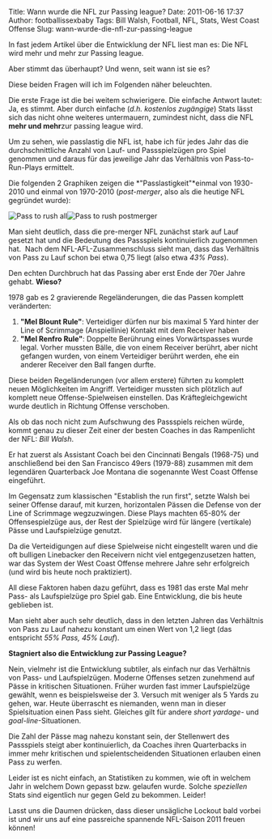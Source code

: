 Title: Wann wurde die NFL zur Passing league?
Date: 2011-06-16 17:37
Author: footballissexbaby
Tags: Bill Walsh, Football, NFL, Stats, West Coast Offense
Slug: wann-wurde-die-nfl-zur-passing-league

In fast jedem Artikel über die Entwicklung der NFL liest man es: Die NFL
wird mehr und mehr zur Passing league.

Aber stimmt das überhaupt? Und wenn, seit wann ist sie es?

Diese beiden Fragen will ich im Folgenden näher beleuchten.

Die erste Frage ist die bei weitem schwierigere. Die einfache Antwort
lautet: Ja, es stimmt. Aber durch einfache (*d.h. kostenlos
zugängige*) Stats lässt sich das nicht ohne weiteres untermauern,
zumindest nicht, dass die NFL **mehr und mehr**zur passing league wird.

Um zu sehen, wie passlastig die NFL ist, habe ich für jedes Jahr das die
durchschnittliche Anzahl von Lauf- und Passspielzügen pro Spiel genommen
und daraus für das jeweilige Jahr das Verhältnis von Pass-to-Run-Plays
ermittelt.

Die folgenden 2 Graphiken zeigen die *"Passlastigkeit"*einmal von
1930-2010 und einmal von 1970-2010 (*post-merger*, also als die heutige
NFL gegründet wurde):

![Pass to rush all][]![Pass to rush postmerger][]

Man sieht deutlich, dass die pre-merger NFL zunächst stark auf Lauf
gesetzt hat und die Bedeutung des Passspiels kontinuierlich zugenommen
hat.  Nach dem NFL-AFL-Zusammenschluss sieht man, dass das Verhältnis
von Pass zu Lauf schon bei etwa 0,75 liegt (also etwa *43% Pass*).

Den echten Durchbruch hat das Passing aber erst Ende der 70er Jahre
gehabt. **Wieso?**

1978 gab es 2 gravierende Regeländerungen, die das Passen komplett
veränderten:

1.  **"Mel Blount Rule"**: Verteidiger dürfen nur bis maximal 5 Yard
    hinter der Line of Scrimmage (Anspiellinie) Kontakt mit dem Receiver
    haben
2.  **"Mel Renfro Rule"**: Doppelte Berührung eines Vorwärtspasses wurde
    legal. Vorher mussten Bälle, die von einem Receiver berührt, aber
    nicht gefangen wurden, von einem Verteidiger berührt werden, ehe ein
    anderer Receiver den Ball fangen durfte.

Diese beiden Regeländerungen (vor allem erstere) führten zu komplett
neuen Möglichkeiten im Angriff. Verteidiger mussten sich plötzlich auf
komplett neue Offense-Spielweisen einstellen. Das Kräftegleichgewicht
wurde deutlich in Richtung Offense verschoben.

Als ob das noch nicht zum Aufschwung des Passspiels reichen würde, kommt
genau zu dieser Zeit einer der besten Coaches in das Rampenlicht der
NFL: *Bill Walsh*.

Er hat zuerst als Assistant Coach bei den Cincinnati Bengals (1968-75)
und anschließend bei den San Francisco 49ers (1979-88) zusammen mit dem
legendären Quarterback Joe Montana die sogenannte West Coast Offense
eingeführt.

Im Gegensatz zum klassischen "Establish the run first", setzte Walsh bei
seiner Offense darauf, mit kurzen, horizontalen Pässen die Defense von
der Line of Scrimmage wegzuzwingen. Diese Plays machten 65-80% der
Offensespielzüge aus, der Rest der Spielzüge wird für längere
(vertikale) Pässe und Laufspielzüge genutzt.

Da die Verteidigungen auf diese Spielweise nicht eingestellt waren und
die oft bulligen Linebacker den Receivern nicht viel entgegenzusetzen
hatten, war das System der West Coast Offense mehrere Jahre sehr
erfolgreich (und wird bis heute noch praktiziert).

All diese Faktoren haben dazu geführt, dass es 1981 das erste Mal mehr
Pass- als Laufspielzüge pro Spiel gab. Eine Entwicklung, die bis heute
geblieben ist.

Man sieht aber auch sehr deutlich, dass in den letzten Jahren das
Verhältnis von Pass zu Lauf nahezu konstant um einen Wert von 1,2 liegt
(das entspricht *55% Pass, 45% Lauf*).

**Stagniert also die Entwicklung zur Passing League?**

Nein, vielmehr ist die Entwicklung subtiler, als einfach nur das
Verhältnis von Pass- und Laufspielzügen. Moderne Offenses setzen
zunehmend auf Pässe in kritischen Situationen. Früher wurden fast immer
Laufspielzüge gewählt, wenn es beispielsweise der 3. Versuch mit weniger
als 5 Yards zu gehen, war. Heute überrascht es niemanden, wenn man in
dieser Spielsituation einen Pass sieht. Gleiches gilt für andere *short
yardage*- und *goal-line*-Situationen.

Die Zahl der Pässe mag nahezu konstant sein, der Stellenwert des
Passspiels steigt aber kontinuierlich, da Coaches ihren Quarterbacks in
immer mehr kritischen und spielentscheidenden Situationen erlauben einen
Pass zu werfen.

Leider ist es nicht einfach, an Statistiken zu kommen, wie oft in
welchem Jahr in welchem Down gepasst bzw. gelaufen wurde. Solche
*speziellen* Stats sind eigentlich nur gegen Geld zu bekommen. Leider!

Lasst uns die Daumen drücken, dass dieser unsägliche Lockout bald vorbei
ist und wir uns auf eine passreiche spannende NFL-Saison 2011 freuen
können!

  [Pass to rush all]: http://footballissexbaby.de/wordpress/wp-content/uploads/2011/06/pass_to_rush_all.png
    "pass_to_rush_all.png"
  [Pass to rush postmerger]: http://footballissexbaby.de/wordpress/wp-content/uploads/2011/06/pass_to_rush_postmerger.png
    "pass_to_rush_postmerger.png"
